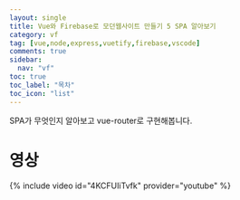 ```yaml
---
layout: single
title: Vue와 Firebase로 모던웹사이트 만들기 5 SPA 알아보기
category: vf
tag: [vue,node,express,vuetify,firebase,vscode]
comments: true
sidebar:
  nav: "vf"
toc: true
toc_label: "목차"
toc_icon: "list"
---
```


SPA가 무엇인지 알아보고 vue-router로 구현해봅니다.

# 영상

{% include video id="4KCFUIiTvfk" provider="youtube" %}
